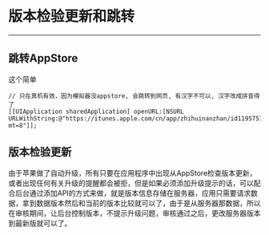 # 版本检验更新和跳转

---

## 跳转AppStore

这个简单

```
// 只在真机有效，因为模拟器没appstore, 会跳转到网页, 有汉字不可以, 汉字改成拼音得了
[[UIApplication sharedApplication] openURL:[NSURL URLWithString:@"https://itunes.apple.com/cn/app/zhihuinanzhan/id1195757626?mt=8"]];
```

## 版本检验更新

由于苹果做了自动升级，所有只要在应用程序中出现从AppStore检查版本更新，或者出现任何有关升级的提醒都会被拒，但是如果必须添加升级提示的话，可以配合后台通过添加API的方式来做，就是版本信息存储在服务器，应用只需要请求数据，拿到数据版本然后和当前的版本比较就可以了，由于是从服务器那数据，所以在审核期间，让后台控制版本，不提示升级问题，审核通过之后，更改服务器版本到最新版就可以了。





